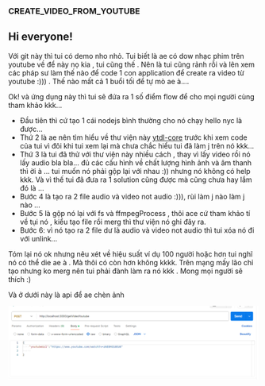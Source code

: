 ### CREATE_VIDEO_FROM_YOUTUBE
## Hi everyone!

Với git này thì tui có demo nho nhỏ. Tui biết là ae có dow nhạc phim trên youtube về để này nọ kia , tui cũng thế . Nên là tui cũng rảnh rỗi và lên xem các pháp sư làm thế nào để code 1 con application để create ra video từ youtube :))) . Thế nào mất cả 1 buổi tối để tự mò ae à....

Ok! và ứng dụng này thì tui sẽ đứa ra 1 số điểm flow để cho mọi người cùng tham khảo kkk...

- Đầu tiên thì cứ tạo 1 cái nodejs bình thường cho nó chạy hello nyc là được...
- Thứ 2 là ae nên tìm hiểu về thư viện này [ytdl-core](https://github.com/fent/node-ytdl-core)
 trước khi xem code của tui vì đôi khi tui xem lại mà chưa chắc hiểu tui đã làm j trên nó kkk...
- Thứ 3 là tui đã thử với thư viện này nhiều cách , thay vì lấy video rồi nó lấy audio bla bla... đủ các cấu hình về chất lượng hình ảnh và âm thanh thì ời à ... tui muốn nó phải gộp lại với nhau :)) nhưng nó không có help kkk. Và vì thế tui đã đưa ra 1 solution cũng được mà cũng chưa hay lắm đó là ...
- Bước 4 là tạo ra 2 file audio và video not audio :))), rùi làm j nào làm j nào ...
- Bước 5 là gộp nó lại với fs và ffmpegProcess , thôi ace cứ tham khảo tí về tụi nó , kiểu tạo file rồi merg thì thư viện nó ghi đây ra.
- Bước 6: vì nó tạo ra 2 file dư là audio và video not audio thì tui xóa nó đi với unlink...

Tóm lại nó ok nhưng nêu xét về hiệu suất ví dụ 100 người hoặc hơn tui nghĩ nó có thể die ae à . Mà thôi có còn hơn không kkkk. Trên mạng mấy lão chỉ tạo nhưng ko merg nên tui phải đành làm ra nó kkk . Mong mọi người sẽ thích :) 
 

Và ở dưới này là api để ae chèn ảnh 

![image](.\image.png)
